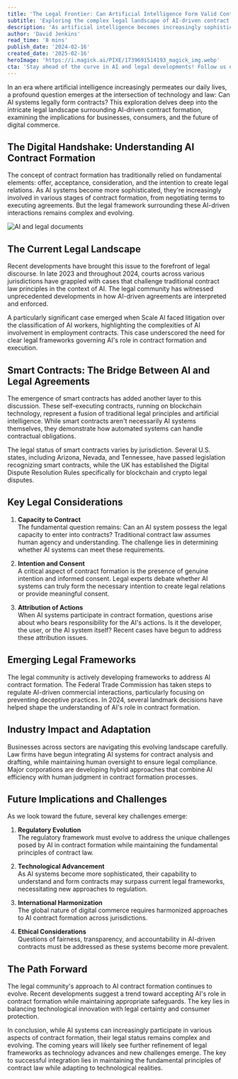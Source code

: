 ```yaml
---
title: 'The Legal Frontier: Can Artificial Intelligence Form Valid Contracts?'
subtitle: 'Exploring the complex legal landscape of AI-driven contract formation'
description: 'As artificial intelligence becomes increasingly sophisticated, the legal community grapples with the fundamental question: Can AI systems legally form contracts? This article delves into the intricate legal landscape surrounding AI-driven contract formation, examining recent developments, legal frameworks, and future implications for businesses and consumers.'
author: 'David Jenkins'
read_time: '8 mins'
publish_date: '2024-02-16'
created_date: '2025-02-16'
heroImage: 'https://i.magick.ai/PIXE/1739691514193_magick_img.webp'
cta: 'Stay ahead of the curve in AI and legal developments! Follow us on LinkedIn for expert insights and analysis on the evolving landscape of AI contract formation and other cutting-edge legal tech trends!'
---
```


In an era where artificial intelligence increasingly permeates our daily lives, a profound question emerges at the intersection of technology and law: Can AI systems legally form contracts? This exploration delves deep into the intricate legal landscape surrounding AI-driven contract formation, examining the implications for businesses, consumers, and the future of digital commerce.

## The Digital Handshake: Understanding AI Contract Formation

The concept of contract formation has traditionally relied on fundamental elements: offer, acceptance, consideration, and the intention to create legal relations. As AI systems become more sophisticated, they're increasingly involved in various stages of contract formation, from negotiating terms to executing agreements. But the legal framework surrounding these AI-driven interactions remains complex and evolving.

![AI and legal documents](https://images.magick.ai/legal-ai-contracts-hero.jpg)

## The Current Legal Landscape

Recent developments have brought this issue to the forefront of legal discourse. In late 2023 and throughout 2024, courts across various jurisdictions have grappled with cases that challenge traditional contract law principles in the context of AI. The legal community has witnessed unprecedented developments in how AI-driven agreements are interpreted and enforced.

A particularly significant case emerged when Scale AI faced litigation over the classification of AI workers, highlighting the complexities of AI involvement in employment contracts. This case underscored the need for clear legal frameworks governing AI's role in contract formation and execution.

## Smart Contracts: The Bridge Between AI and Legal Agreements

The emergence of smart contracts has added another layer to this discussion. These self-executing contracts, running on blockchain technology, represent a fusion of traditional legal principles and artificial intelligence. While smart contracts aren't necessarily AI systems themselves, they demonstrate how automated systems can handle contractual obligations.

The legal status of smart contracts varies by jurisdiction. Several U.S. states, including Arizona, Nevada, and Tennessee, have passed legislation recognizing smart contracts, while the UK has established the Digital Dispute Resolution Rules specifically for blockchain and crypto legal disputes.

## Key Legal Considerations

1. **Capacity to Contract**  
   The fundamental question remains: Can an AI system possess the legal capacity to enter into contracts? Traditional contract law assumes human agency and understanding. The challenge lies in determining whether AI systems can meet these requirements.

2. **Intention and Consent**  
   A critical aspect of contract formation is the presence of genuine intention and informed consent. Legal experts debate whether AI systems can truly form the necessary intention to create legal relations or provide meaningful consent.

3. **Attribution of Actions**  
   When AI systems participate in contract formation, questions arise about who bears responsibility for the AI's actions. Is it the developer, the user, or the AI system itself? Recent cases have begun to address these attribution issues.

## Emerging Legal Frameworks

The legal community is actively developing frameworks to address AI contract formation. The Federal Trade Commission has taken steps to regulate AI-driven commercial interactions, particularly focusing on preventing deceptive practices. In 2024, several landmark decisions have helped shape the understanding of AI's role in contract formation.

## Industry Impact and Adaptation

Businesses across sectors are navigating this evolving landscape carefully. Law firms have begun integrating AI systems for contract analysis and drafting, while maintaining human oversight to ensure legal compliance. Major corporations are developing hybrid approaches that combine AI efficiency with human judgment in contract formation processes.

## Future Implications and Challenges

As we look toward the future, several key challenges emerge:

1. **Regulatory Evolution**  
   The regulatory framework must evolve to address the unique challenges posed by AI in contract formation while maintaining the fundamental principles of contract law.

2. **Technological Advancement**  
   As AI systems become more sophisticated, their capability to understand and form contracts may surpass current legal frameworks, necessitating new approaches to regulation.

3. **International Harmonization**  
   The global nature of digital commerce requires harmonized approaches to AI contract formation across jurisdictions.

4. **Ethical Considerations**  
   Questions of fairness, transparency, and accountability in AI-driven contracts must be addressed as these systems become more prevalent.

## The Path Forward

The legal community's approach to AI contract formation continues to evolve. Recent developments suggest a trend toward accepting AI's role in contract formation while maintaining appropriate safeguards. The key lies in balancing technological innovation with legal certainty and consumer protection.

In conclusion, while AI systems can increasingly participate in various aspects of contract formation, their legal status remains complex and evolving. The coming years will likely see further refinement of legal frameworks as technology advances and new challenges emerge. The key to successful integration lies in maintaining the fundamental principles of contract law while adapting to technological realities.